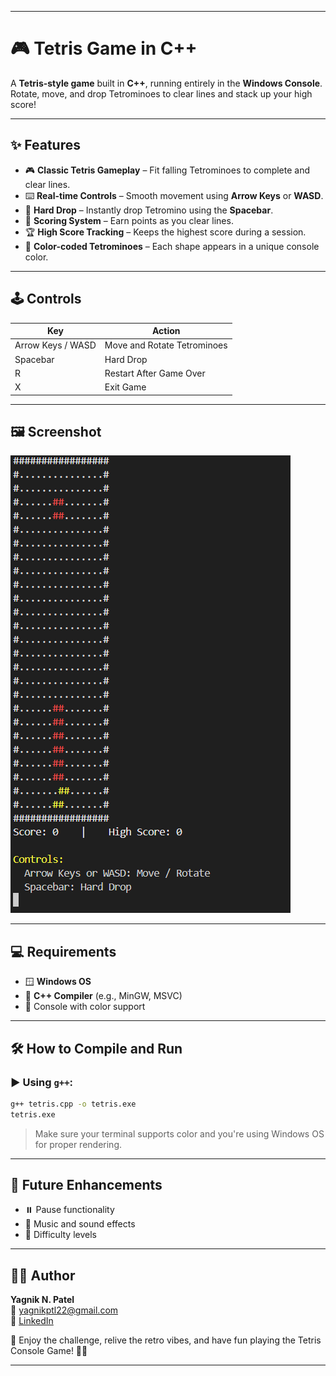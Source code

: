 

---

# 🎮 Tetris Game in C++

A **Tetris-style game** built in **C++**, running entirely in the **Windows Console**.  
Rotate, move, and drop Tetrominoes to clear lines and stack up your high score!

---

## ✨ Features

- 🎮 **Classic Tetris Gameplay** – Fit falling Tetrominoes to complete and clear lines.  
- ⌨️ **Real-time Controls** – Smooth movement using **Arrow Keys** or **WASD**.  
- 🚀 **Hard Drop** – Instantly drop Tetromino using the **Spacebar**.  
- 🧮 **Scoring System** – Earn points as you clear lines.  
- 🏆 **High Score Tracking** – Keeps the highest score during a session.  
- 🎨 **Color-coded Tetrominoes** – Each shape appears in a unique console color.

---

## 🕹️ Controls

| Key              | Action                      |
|------------------|-----------------------------|
| Arrow Keys / WASD| Move and Rotate Tetrominoes |
| Spacebar         | Hard Drop                   |
| R                | Restart After Game Over     |
| X                | Exit Game                   |

---

## 🖼️ Screenshot

![Tetris Screenshot](https://github.com/prayag-kachhia/Tetris-DS-Lab/blob/main/Screenshot%202025-03-27%20151845.png)

---

## 💻 Requirements

- 🪟 **Windows OS**  
- 🧠 **C++ Compiler** (e.g., MinGW, MSVC)  
- 🎨 Console with color support  

---

## 🛠️ How to Compile and Run

### ▶️ Using `g++`:

```bash
g++ tetris.cpp -o tetris.exe
tetris.exe
```

> Make sure your terminal supports color and you're using Windows OS for proper rendering.

---

## 🚧 Future Enhancements

- ⏸️ Pause functionality  
- 🎵 Music and sound effects  
- 🔁 Difficulty levels  

---

## 👨‍💻 Author

**Yagnik N. Patel**  
📧 [yagnikptl22@gmail.com](mailto:yagnikptl22@gmail.com)  
🔗 [LinkedIn](https://www.linkedin.com/in/yagnik-n-patel) 

🎉 Enjoy the challenge, relive the retro vibes, and have fun playing the Tetris Console Game! 🧩👾



---
